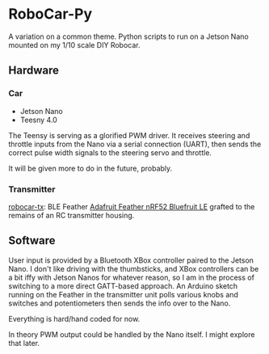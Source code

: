 # RoboCar-Py
A variation on a common theme. Python scripts to run on a Jetson Nano mounted on my 1/10 scale DIY Robocar.

## Hardware
### Car
* Jetson Nano
* Teesny 4.0

The Teensy is serving as a glorified PWM driver. It receives steering and throttle inputs from the Nano via a serial connection (UART), then sends the correct pulse width signals to the steering servo and throttle. 

It will be given more to do in the future, probably.

### Transmitter

[robocar-tx](https://github.com/GrantMoe/robocar-tx): BLE Feather [Adafruit Feather nRF52 Bluefruit LE](https://www.adafruit.com/product/3406) grafted to the remains of an RC transmitter housing.

## Software

User input is provided by a Bluetooth XBox controller paired to the Jetson Nano. I don't like driving with the thumbsticks, and XBox controllers can be a bit iffy with Jetson Nanos for whatever reason, so I am in the process of switching to a more direct GATT-based approach. An Arduino sketch running on the Feather in the transmitter unit polls various knobs and switches and potentiometers then sends the info over to the Nano.

Everything is hard/hand coded for now.

In theory PWM output could be handled by the Nano itself. I might explore that later.
